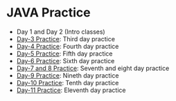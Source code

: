# JAVA Practice
- Day 1 and Day 2 (Intro classes)
- [Day-3 Practice](../../tree/Day-3): Third day practice
- [Day-4 Practice](../../tree/Day-4): Fourth day practice
- [Day-5 Practice](../../tree/Day-5): Fifth day practice
- [Day-6 Practice](../../tree/Day-6): Sixth day practice
- [Day-7 and 8 Practice](../../tree/Day-7_and_Day-8): Seventh and eight day practice
- [Day-9 Practice](../../tree/Day-9): Nineth day practice
- [Day-10 Practice](../../tree/Day-10): Tenth day practice
- [Day-11 Practice](../../tree/Day-11): Eleventh day practice
